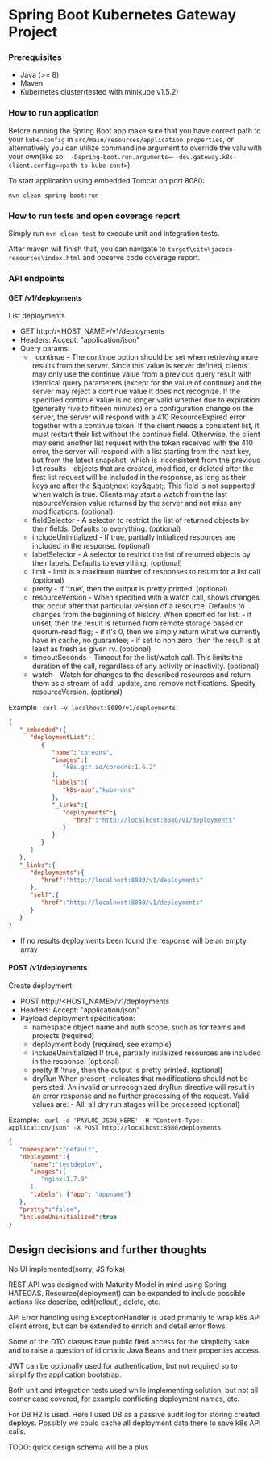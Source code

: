  
 
 
#  Spring Boot Kubernetes Gateway Project

### Prerequisites
* Java (>= 8)
* Maven
* Kubernetes cluster(tested with minikube v1.5.2)

### How to run application
Before running the Spring Boot app make sure that you have correct path to your ```kube-config``` in ```src/main/resources/application.properties```,
 or alternatively you can utilize commandline argument to override the valu with your own(like so: ``` -Dspring-boot.run.arguments=--dev.gateway.k8s-client.config=<path to kube-conf>```).
 

To start application using embedded Tomcat on port 8080:

 ```mvn clean spring-boot:run```
 
### How to run tests and open coverage report
 
 
Simply run ```mvn clean test``` to execute unit and integration tests.

After maven will finish that, you can navigate to ```target\site\jacoco-resources\index.html``` and observe code coverage report.


### API endpoints

#### GET /v1/deployments

List deployments
- GET http://<HOST_NAME>/v1/deployments
- Headers: Accept: "application/json"
- Query params:
     * _continue - The continue option should be set when retrieving more results from the server. Since this value is server defined, clients may only use the continue value from a previous query result with identical query parameters (except for the value of continue) and the server may reject a continue value it does not recognize. If the specified continue value is no longer valid whether due to expiration (generally five to fifteen minutes) or a configuration change on the server, the server will respond with a 410 ResourceExpired error together with a continue token. If the client needs a consistent list, it must restart their list without the continue field. Otherwise, the client may send another list request with the token received with the 410 error, the server will respond with a list starting from the next key, but from the latest snapshot, which is inconsistent from the previous list results - objects that are created, modified, or deleted after the first list request will be included in the response, as long as their keys are after the \&quot;next key\&quot;.  This field is not supported when watch is true. Clients may start a watch from the last resourceVersion value returned by the server and not miss any modifications. (optional)
     * fieldSelector -  A selector to restrict the list of returned objects by their fields. Defaults to everything. (optional)
     * includeUninitialized -  If true, partially initialized resources are included in the response. (optional)
     * labelSelector -  A selector to restrict the list of returned objects by their labels. Defaults to everything. (optional)
     * limit -  limit is a maximum number of responses to return for a list call (optional)
     * pretty -  If &#39;true&#39;, then the output is pretty printed. (optional)
     * resourceVersion -  When specified with a watch call, shows changes that occur after that particular version of a resource. Defaults to changes from the beginning of history. When specified for list: - if unset, then the result is returned from remote storage based on quorum-read flag; - if it&#39;s 0, then we simply return what we currently have in cache, no guarantee; - if set to non zero, then the result is at least as fresh as given rv. (optional)
     * timeoutSeconds -  Timeout for the list/watch call. This limits the duration of the call, regardless of any activity or inactivity. (optional)
     * watch -  Watch for changes to the described resources and return them as a stream of add, update, and remove notifications. Specify resourceVersion. (optional)

Example ``` curl -v localhost:8080/v1/deployments```: 

``` JSON
{ 
   "_embedded":{ 
      "deploymentList":[ 
         { 
            "name":"coredns",
            "images":[ 
               "k8s.gcr.io/coredns:1.6.2"
            ],
            "labels":{ 
               "k8s-app":"kube-dns"
            },
            "_links":{ 
               "deployments":{ 
                  "href":"http://localhost:8080/v1/deployments"
               }
            }
         }
      ]
   },
   "_links":{ 
      "deployments":{ 
         "href":"http://localhost:8080/v1/deployments"
      },
      "self":{ 
         "href":"http://localhost:8080/v1/deployments"
      }
   }
}

```
- If no results deployments been found the response will be an empty array



#### POST /v1/deployments

Create deployment
- POST http://<HOST_NAME>/v1/deployments
- Headers: Accept: "application/json"
- Payload deployment specification:
    * namespace object name and auth scope, such as for teams and projects (required)
    * deployment body (required, see example)
    *    includeUninitialized If true, partially initialized resources are included in the response. (optional)
    * pretty If &#39;true&#39;, then the output is pretty printed. (optional)
    * dryRun When present, indicates that modifications should not be persisted. An invalid or unrecognized dryRun directive will result in an error response and no further processing of the request. Valid values are: - All: all dry run stages will be processed (optional)

Example: ``` curl -d 'PAYLOD_JSON_HERE' -H "Content-Type: application/json" -X POST http://localhost:8080/deployments```
``` JSON
{ 
   "namespace":"default",
   "deployment":{ 
      "name":"testdeploy",
      "images":[ 
         "nginx:1.7.9"
      ],
      "labels": {"app": "appname"}
   },
   "pretty":"false",
   "includeUninitialized":true
}
```


## Design decisions and  further thoughts

No UI implemented(sorry, JS folks)

REST API was designed with Maturity Model in mind using Spring HATEOAS. 
Resource(deployment) can be expanded to include possible actions like describe, edit(rollout), delete, etc.

API Error handling using ExceptionHandler is used primarily to wrap k8s API client errors, but can be extended to enrich and detail error flows.

Some of the DTO classes have public field access for the simplicity sake and to raise a question of idiomatic Java Beans and their properties access.

JWT can be optionally used for authentication, but not required so to simplify the application bootstrap.

Both unit and integration tests used while implementing solution, but not all corner case covered, for example conflicting deployment names, etc.

For DB H2 is used. Here I used DB as a passive audit log for storing created deploys. Possibly we could cache all deployment data there to save k8s API calls.
 


TODO: quick design schema will be a plus